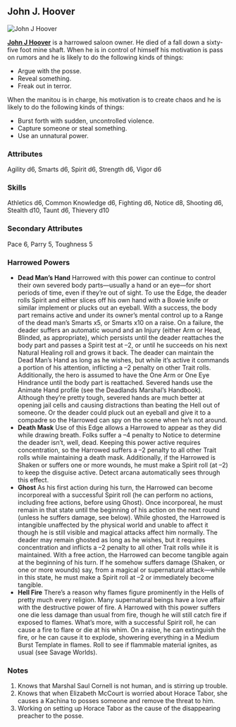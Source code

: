 ## John J. Hoover

![John J Hoover](https://i.dailymail.co.uk/i/pix/2017/06/27/12/41CBB55500000578-4642942-image-a-20_1498562555184.jpg)

**[John J Hoover](../Faces/John.J.Hoover.md)** is a harrowed saloon owner. He died of a fall down a sixty-five foot mine shaft. When he is in control of himself his motivation is pass on rumors and he is likely to do the following kinds of things:

* Argue with the posse.
* Reveal something.
* Freak out in terror.

When the manitou is in charge, his motivation is to create chaos and he is likely to do the following kinds of things:

* Burst forth with sudden, uncontrolled violence.
* Capture someone or steal something.
* Use an unnatural power.

### Attributes
Agility d6, Smarts d6, Spirit d6, Strength d6, Vigor d6

### Skills
Athletics d6, Common Knowledge d6, Fighting d6, Notice d8, Shooting d6, Stealth d10, Taunt d6, Thievery d10

### Secondary Attributes
Pace 6, Parry 5, Toughness 5

### Harrowed Powers
* __Dead Man’s Hand__ Harrowed with this power can continue to
control their own severed body parts—usually a hand or an eye—for short periods of time, even if they’re out of sight. To use the Edge, the deader rolls Spirit and either slices off his own hand with a Bowie knife or similar implement or plucks out an eyeball.
With a success, the body part remains active and under its owner’s mental control up to a Range of the dead man’s Smarts x5, or Smarts
x10 on a raise. On a failure, the deader suffers an automatic wound and an Injury (either Arm or Head, Blinded, as appropriate), which persists
until the deader reattaches the body part and passes a Spirit test at –2, or until he succeeds on his next Natural Healing roll and grows it back.
The deader can maintain the Dead Man’s Hand as long as he wishes, but while it’s active it commands a portion of his attention, inflicting a
–2 penalty on other Trait rolls. Additionally, the hero is assumed to have the One Arm or One Eye Hindrance until the body part is reattached.
Severed hands use the Animate Hand profile (see the Deadlands Marshal’s Handbook). Although they’re pretty tough, severed hands are much better at opening jail cells and causing distractions than beating the Hell out of someone. Or the deader could pluck out an eyeball and give it to a compadre so the Harrowed can spy on the scene when he’s not around.
* __Death Mask__ Use of this Edge allows a Harrowed to appear as they did while drawing breath. Folks suffer a –4 penalty to Notice to determine the deader isn’t, well, dead. Keeping this power active requires concentration, so the Harrowed suffers a –2 penalty to all other Trait rolls while maintaining a death mask.
Additionally, if the Harrowed is Shaken or suffers one or more wounds, he must make a Spirit roll (at –2) to keep the disguise active. Detect arcana automatically sees through this effect.
* __Ghost__ As his first action during his turn, the Harrowed can become incorporeal with a successful Spirit roll (he can perform no actions, including free actions, before using Ghost). Once incorporeal, he must remain in that state until the beginning of his action on the next round (unless he suffers damage, see below). While ghosted, the Harrowed is intangible unaffected by the physical world and unable to affect it though he is still visible and magical attacks affect him normally.
The deader may remain ghosted as long as he wishes, but it requires concentration and inflicts a –2 penalty to all other Trait rolls while it is maintained. With a free action, the Harrowed can become tangible again at the beginning of his turn. If he somehow suffers damage (Shaken,
or one or more wounds) say, from a magical or supernatural attack—while in this state, he must make a Spirit roll at –2 or immediately become
tangible.
* __Hell Fire__ There’s a reason why flames figure prominently in the Hells of pretty much every religion. Many supernatural beings have a love affair with the destructive power of fire.
A Harrowed with this power suffers one die less damage than usual from fire, though he will still catch fire if exposed to flames. What’s more, with a successful Spirit roll, he can cause a fire to flare or die at his whim.
On a raise, he can extinguish the fire, or he can cause it to explode, showering everything in a Medium Burst Template in flames. Roll to see if flammable material ignites, as usual (see Savage Worlds).

### Notes

1. Knows that Marshal Saul Cornell is not human, and is stirring up trouble.
1. Knows that when Elizabeth McCourt is worried about Horace Tabor, she causes a Kachina to posses someone and remove the threat to him.
1. Working on setting up Horace Tabor as the cause of the disappearing preacher to the posse.
